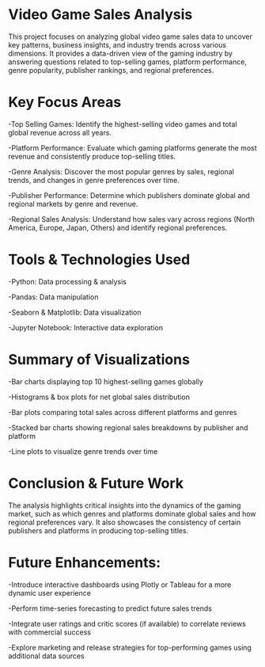 # Video Game Sales Analysis

This project focuses on analyzing global video game sales data to uncover key patterns, business insights, and industry trends across various dimensions. It provides a data-driven view of the gaming industry by answering questions related to top-selling games, platform performance, genre popularity, publisher rankings, and regional preferences.

# Key Focus Areas

  -Top Selling Games: 
    Identify the highest-selling video games and total global revenue across all years.

  -Platform Performance:
    Evaluate which gaming platforms generate the most revenue and consistently produce top-selling titles.

  -Genre Analysis:
    Discover the most popular genres by sales, regional trends, and changes in genre preferences over time.

  -Publisher Performance: 
    Determine which publishers dominate global and regional markets by genre and revenue.

  -Regional Sales Analysis: 
    Understand how sales vary across regions (North America, Europe, Japan, Others) and identify regional preferences.


# Tools & Technologies Used

  -Python: Data processing & analysis

  -Pandas: Data manipulation

  -Seaborn & Matplotlib: Data visualization

  -Jupyter Notebook: Interactive data exploration

# Summary of Visualizations

  -Bar charts displaying top 10 highest-selling games globally

  -Histograms & box plots for net global sales distribution

  -Bar plots comparing total sales across different platforms and genres

  -Stacked bar charts showing regional sales breakdowns by publisher and platform

  -Line plots to visualize genre trends over time

# Conclusion & Future Work
  The analysis highlights critical insights into the dynamics of the gaming market, such as which genres and platforms dominate global sales and how regional preferences vary. It also showcases the consistency of certain publishers and platforms in producing top-selling titles.

# Future Enhancements:

  -Introduce interactive dashboards using Plotly or Tableau for a more dynamic user experience

  -Perform time-series forecasting to predict future sales trends

  -Integrate user ratings and critic scores (if available) to correlate reviews with commercial success

  -Explore marketing and release strategies for top-performing games using additional data sources
